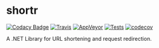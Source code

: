 # shortr

[![Codacy Badge](https://api.codacy.com/project/badge/Grade/b657388a51b74987983e2ab412690442)](https://app.codacy.com/manual/bruno-garcia/shortr?utm_source=github.com&utm_medium=referral&utm_content=bruno-garcia/shortr&utm_campaign=Badge_Grade_Dashboard)
[![Travis](https://travis-ci.org/bruno-garcia/shortr.svg?branch=master)](https://travis-ci.org/bruno-garcia/shortr/builds/632765857)
[![AppVeyor](https://ci.appveyor.com/api/projects/status/9i9o95vv30224bl6?svg=true)](https://ci.appveyor.com/project/bruno-garcia/shortr)
[![Tests](https://img.shields.io/appveyor/tests/bruno-garcia/shortr/master?compact_message)](https://ci.appveyor.com/project/bruno-garcia/shortr/branch/master/tests)
[![codecov](https://codecov.io/gh/bruno-garcia/shortr/branch/master/graph/badge.svg)](https://codecov.io/gh/bruno-garcia/shortr)


A .NET Library for URL shortening and request redirection.
  

